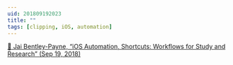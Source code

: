 ```yaml
---
uid: 201809192023
title: ""
tags: [clipping, iOS, automation]
---
```


[📌 Jai Bentley-Payne, “iOS Automation, Shortcuts: Workflows for Study and Research” (Sep 19, 2018)](https://appademic.tech/ios-automation-academic-shortcuts-workflows/)
